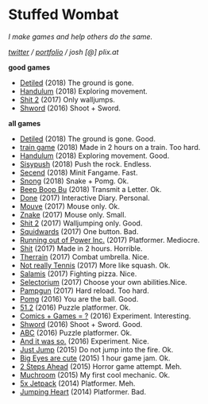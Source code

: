 # Stuffed Wombat

*I make games and help others do the same.*

*<a href="https://twitter.com/wombatstuff" target="_blank">twitter</a> / [portfolio](portfolio) / josh [@] plix.at*

**good games**
- <a href="https://www.newgrounds.com/portal/view/722470" target="_blank">Detiled</a> (2018) The ground is gone.
- <a href="https://www.newgrounds.com/portal/view/715081" target="_blank">Handulum</a> (2018) Exploring movement.
- <a href="https://www.newgrounds.com/portal/view/700013" target="_blank">Shit 2</a> (2017) Only walljumps.
- <a href="https://www.newgrounds.com/portal/view/678184" target="_blank"> Shword</a> (2016) Shoot + Sword.


**all games**
- <a href="https://www.newgrounds.com/portal/view/722470" target="_blank">Detiled</a> (2018) The ground is gone. Good.
- <a href="https://www.newgrounds.com/portal/view/719528" target="_blank">train game</a> (2018) Made in 2 hours on a train. Too hard.
- <a href="https://www.newgrounds.com/portal/view/715081" target="_blank">Handulum</a> (2018) Exploring movement. Good.
- <a href="https://www.newgrounds.com/portal/view/714782" target="_blank">Sisypush</a> (2018) Push the rock. Endless.
- <a href="https://www.newgrounds.com/portal/view/709183" target="_blank">Secend</a> (2018) Minit Fangame. Fast.
- <a href="https://www.newgrounds.com/portal/view/706826" target="_blank">Snong</a> (2018) Snake + Pomg. Ok.
-  <a href="https://www.newgrounds.com/portal/view/705921" target="_blank">Beep Boop Bu</a> (2018) Transmit a Letter. Ok.
- <a href="https://www.newgrounds.com/portal/view/704468" target="_blank">Done</a> (2017) Interactive Diary. Personal.
- <a href="https://www.newgrounds.com/portal/view/702801" target="_blank">Mouve</a> (2017) Mouse only. Ok.
- <a href="https://www.newgrounds.com/portal/view/701435" target="_blank">Znake</a> (2017) Mouse only. Small.
- <a href="https://www.newgrounds.com/portal/view/700013" target="_blank">Shit 2</a> (2017) Walljumping only. Good.
- <a href="https://www.newgrounds.com/portal/view/698728" target="_blank">Squidwards</a> (2017) One button. Bad.
- <a href="https://www.newgrounds.com/portal/view/697175" target="_blank">Running out of Power Inc.</a> (2017) Platformer. Mediocre.
- <a href="https://www.newgrounds.com/portal/view/694326" target="_blank">Shit</a> (2017) Made in 2 hours. Horrible.
- <a href="https://www.newgrounds.com/portal/view/692485" target="_blank">Therrain</a> (2017) Combat umbrella. Nice.
- <a href="https://www.newgrounds.com/portal/view/692213" target="_blank">Not really Tennis</a> (2017) More like squash. Ok.
- <a href="https://www.newgrounds.com/portal/view/690826" target="_blank">Salamis</a> (2017) Fighting pizza. Nice.
- <a href="https://www.newgrounds.com/portal/view/689530" target="_blank">Selectorium</a> (2017) Choose your own abilities.Nice.
- <a href="https://www.newgrounds.com/portal/view/688192" target="_blank">Pampgun</a> (2017) Hard reload. Too hard.
- <a href="https://www.newgrounds.com/portal/view/683949" target="_blank">Pomg</a> (2016) You are the ball. Good.
- <a href="https://www.newgrounds.com/portal/view/682288" target="_blank">51.2</a> (2016) Puzzle platformer. Ok.
- <a href="https://www.newgrounds.com/portal/view/679281" target="_blank">Comics + Games = ?</a> (2016) Experiment. Interesting.
- <a href="https://www.newgrounds.com/portal/view/678184" target="_blank"> Shword</a> (2016) Shoot + Sword. Good.
- <a href="https://www.newgrounds.com/portal/view/674994" target="_blank">ABC</a> (2016) Puzzle platformer. Ok.
- <a href="https://www.newgrounds.com/portal/view/670180" target="_blank">And it was so.</a> (2016) Experiment. Nice.
- <a href="https://www.newgrounds.com/portal/view/668865" target="_blank">Just Jump</a> (2015) Do not jump into the fire. Ok.
- <a href="https://www.newgrounds.com/portal/view/664929" target="_blank">Big Eyes are cute</a> (2015) 1 hour game jam. Ok.
- <a href="https://www.newgrounds.com/portal/view/659994" target="_blank">2 Steps Ahead</a> (2015) Horror game attempt. Meh.
- <a href="https://www.newgrounds.com/portal/view/656810" target="_blank">Muchroom</a> (2015) My first cool mechanic. Ok.
- <a href="https://www.newgrounds.com/portal/view/649154" target="_blank">5x Jetpack</a> (2014) Platformer. Meh.
- <a href="https://www.newgrounds.com/portal/view/648999" target="_blank">Jumping Heart</a> (2014) Platformer. Bad.
